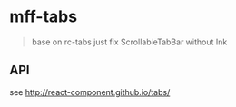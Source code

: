 # mff-tabs

> base on rc-tabs
> just fix ScrollableTabBar without Ink
## API 

see http://react-component.github.io/tabs/